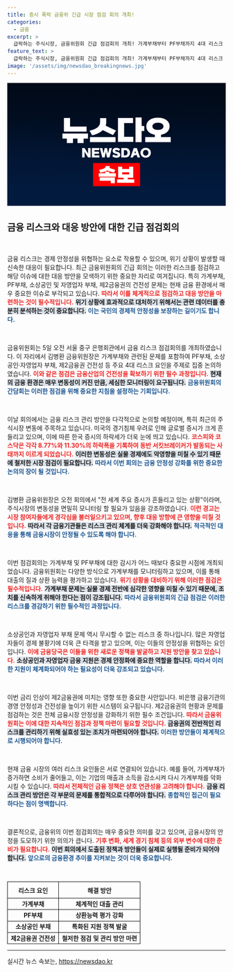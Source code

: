 ```yaml
---
title: 증시 폭락 금융위 긴급 시장 점검 회의 개최!
categories:
  - 금융
excerpt: >
  급락하는 주식시장, 금융위원회 긴급 점검회의 개최! 가계부채부터 PF부채까지 4대 리스크 요인을 논의하며 실물 경제 위험 차단 전략을 세운다. 당신의 투자에 어떤 파장이 올까?
feature_text: >
  급락하는 주식시장, 금융위원회 긴급 점검회의 개최! 가계부채부터 PF부채까지 4대 리스크 요인을 논의하며 실물 경제 위험 차단 전략을 세운다. 당신의 투자에 어떤 파장이 올까?
image: '/assets/img/newsdao_breakingnews.jpg'
---
```


<p><img src="/assets/img/newsdao_breakingnews.jpg" alt="pcversion 속보" /></p>

<h2 data-ke-size="size26">금융 리스크와 대응 방안에 대한 긴급 점검회의</h2>

<p data-ke-size="size16">&nbsp;</p>

<p>금융 리스크는 경제 안정성을 위협하는 요소로 작용할 수 있으며, 위기 상황이 발생할 때 신속한 대응이 필요합니다. 최근 금융위원회의 긴급 회의는 이러한 리스크를 점검하고 해당 이슈에 대한 대응 방안을 모색하기 위한 중요한 자리로 여겨집니다. 특히 가계부채, PF부채, 소상공인 및 자영업자 부채, 제2금융권의 건전성 문제는 현재 금융 환경에서 매우 중요한 이슈로 부각되고 있습니다. <b><span style="color: #ee2323;">따라서 이를 체계적으로 점검하고 대응 방안을 마련하는 것이 필수적입니다.</span></b> <b><span style="background-color: #21538527;">위기 상황에 효과적으로 대처하기 위해서는 관련 데이터를 충분히 분석하는 것이 중요합니다.</span></b> <b><span style="color: #1a5490;">이는 국민의 경제적 안정성을 보장하는 길이기도 합니다.</span></b></p>

<p data-ke-size="size16">&nbsp;</p>

<p>금융위원회는 5일 오전 서울 중구 은행회관에서 금융 리스크 점검회의를 개최하였습니다. 이 자리에서 김병환 금융위원장은 가계부채와 관련된 문제를 포함하여 PF부채, 소상공인·자영업자 부채, 제2금융권 건전성 등 주요 4대 리스크 요인을 주제로 집중 논의하였습니다. <b><span style="color: #ee2323;">이와 같은 점검은 금융산업의 건전성을 확보하기 위한 필수 과정입니다.</span></b> <b><span style="background-color: #21538527;">현재의 금융 환경은 매우 변동성이 커진 만큼, 세심한 모니터링이 요구됩니다.</span></b> <b><span style="color: #1a5490;">금융위원회의 간담회는 이러한 점검을 위해 중요한 지침을 설정하는 기회입니다.</span></b></p>

<p data-ke-size="size16">&nbsp;</p>

<p>이날 회의에서는 금융 리스크 관리 방안을 다각적으로 논의할 예정이며, 특히 최근의 주식시장 변동에 주목하고 있습니다. 미국의 경기침체 우려로 인해 글로벌 증시가 크게 흔들리고 있으며, 이에 따른 한국 증시의 하락세가 더욱 눈에 띄고 있습니다. <b><span style="color: #ee2323;">코스피와 코스닥은 각각 8.77%와 11.30%의 하락폭을 기록하여 동반 서킷브레이커가 발동되는 사태까지 이르게 되었습니다.</span></b> <b><span style="background-color: #21538527;">이러한 변동성은 실물 경제에도 악영향을 미칠 수 있기 때문에 철저한 시장 점검이 필요합니다.</span></b> <b><span style="color: #1a5490;">따라서 이번 회의는 금융 안정성 강화를 위한 중요한 논의의 장이 될 것입니다.</span></b></p>

<p data-ke-size="size16">&nbsp;</p>

<p>김병환 금융위원장은 오전 회의에서 "전 세계 주요 증시가 흔들리고 있는 상황"이라며, 주식시장의 변동성을 면밀히 모니터링 할 필요가 있음을 강조하였습니다. <b><span style="color: #ee2323;">이런 경고는 시장 참여자들에게 경각심을 불러일으키고 있으며, 향후 대응 방향에 큰 영향을 미칠 것입니다.</span></b> <b><span style="background-color: #21538527;">따라서 각 금융기관들은 리스크 관리 체계를 더욱 강화해야 합니다.</span></b> <b><span style="color: #1a5490;">적극적인 대응을 통해 금융시장이 안정될 수 있도록 해야 합니다.</span></b></p>

<p data-ke-size="size16">&nbsp;</p>

<p>이번 점검회의는 가계부채 및 PF부채에 대한 감시가 어느 때보다 중요한 시점에 개최되었습니다. 금융위원회는 다양한 방식으로 가계부채를 모니터링하고 있으며, 이를 통해 대출의 질과 상환 능력을 평가하고 있습니다. <b><span style="color: #ee2323;">위기 상황을 대비하기 위해 이러한 점검은 필수적입니다.</span></b> <b><span style="background-color: #21538527;">가계부채 문제는 실물 경제 전반에 심각한 영향을 미칠 수 있기 때문에, 조치를 신속하게 취해야 한다는 점이 강조됩니다.</span></b> <b><span style="color: #1a5490;">따라서 금융위원회의 긴급 점검은 이러한 리스크를 경감하기 위한 필수적인 과정입니다.</span></b></p>

<p data-ke-size="size16">&nbsp;</p>

<p>소상공인과 자영업자 부채 문제 역시 무시할 수 없는 리스크 중 하나입니다. 많은 자영업자들이 경제 불황기에 더욱 큰 타격을 받고 있으며, 이는 이들의 안정성을 위협하는 요인입니다. <b><span style="color: #ee2323;">이에 금융당국은 이들을 위한 새로운 정책을 발굴하고 지원 방안을 찾고 있습니다.</span></b> <b><span style="background-color: #21538527;">소상공인과 자영업자 금융 지원은 경제 안정화에 중요한 역할을 합니다.</span></b> <b><span style="color: #1a5490;">따라서 이러한 지원이 체계화되어야 하는 필요성이 더욱 강조되고 있습니다.</span></b></p>

<p data-ke-size="size16">&nbsp;</p>

<p>이번 금리 인상이 제2금융권에 미치는 영향 또한 중요한 사안입니다. 비은행 금융기관의 경영 안정성과 건전성을 높이기 위한 시스템이 요구됩니다. 제2금융권의 현황과 문제를 점검하는 것은 전체 금융시장 안정성을 강화하기 위한 필수 조건입니다. <b><span style="color: #ee2323;">따라서 금융위원회는 이에 대한 지속적인 점검과 정책 마련이 필요할 것입니다.</span></b> <b><span style="background-color: #21538527;">금융권의 전반적인 리스크를 관리하기 위해 실효성 있는 조치가 마련되어야 합니다.</span></b> <b><span style="color: #1a5490;">이러한 방안들이 체계적으로 시행되어야 합니다.</span></b></p>

<p data-ke-size="size16">&nbsp;</p>

<p>현재 금융 시장의 여러 리스크 요인들은 서로 연결되어 있습니다. 예를 들어, 가계부채가 증가하면 소비가 줄어들고, 이는 기업의 매출과 소득을 감소시켜 다시 가계부채를 악화시킬 수 있습니다. <b><span style="color: #ee2323;">따라서 전체적인 금융 정책은 상호 연관성을 고려해야 합니다.</span></b> <b><span style="background-color: #21538527;">금융 리스크 관리 방안은 각 부문의 문제를 통합적으로 다루어야 합니다.</span></b> <b><span style="color: #1a5490;">종합적인 접근이 필요하다는 점이 명백합니다.</span></b></p>

<p data-ke-size="size16">&nbsp;</p>

<p>결론적으로, 금융위의 이번 점검회의는 매우 중요한 의미를 갖고 있으며, 금융시장의 안정을 도모하기 위한 의의가 큽니다. <b><span style="color: #ee2323;">기후 변화, 세계 경기 침체 등의 외부 변수에 대한 준비가 필요합니다.</span></b> <b><span style="background-color: #21538527;">이번 회의에서 도출된 정책과 방안들이 실제로 실행될 준비가 되어야 합니다.</span></b> <b><span style="color: #1a5490;">앞으로의 금융환경 추이를 지켜보는 것이 더욱 중요합니다.</span></b></p>

<p data-ke-size="size16">&nbsp;</p>

<table style="width: 100%; border-collapse: collapse;">
<thead>
<tr>
<th style="border: 1px solid black; text-align: center; height: 30px;">리스크 요인</th>
<th style="border: 1px solid black; text-align: center; height: 30px;">해결 방안</th>
</tr>
</thead>
<tbody>
<tr>
<td style="border: 1px solid black; text-align: center; height: 17px;"><b>가계부채</b></td>
<td style="border: 1px solid black; text-align: center; height: 17px;"><b>체계적인 대출 관리</b></td>
</tr>
<tr>
<td style="border: 1px solid black; text-align: center; height: 17px;"><b>PF부채</b></td>
<td style="border: 1px solid black; text-align: center; height: 17px;"><b>상환능력 평가 강화</b></td>
</tr>
<tr>
<td style="border: 1px solid black; text-align: center; height: 17px;"><b>소상공인 부채</b></td>
<td style="border: 1px solid black; text-align: center; height: 17px;"><b>특화된 지원 정책 발굴</b></td>
</tr>
<tr>
<td style="border: 1px solid black; text-align: center; height: 17px;"><b>제2금융권 건전성</b></td>
<td style="border: 1px solid black; text-align: center; height: 17px;"><b>철저한 점검 및 관리 방안 마련</b></td>
</tr>
</tbody>
</table>

<hr />
실시간 뉴스 속보는, <a href="https://newsdao.kr" rel="dofollow">https://newsdao.kr</a>


